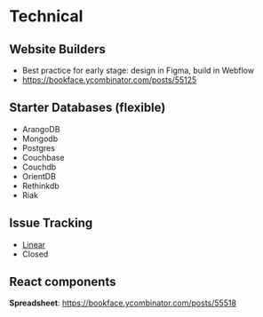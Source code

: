 # Technical

## Website Builders
- Best practice for early stage: design in Figma, build in Webflow
- https://bookface.ycombinator.com/posts/55125	

## Starter Databases (flexible)
- ArangoDB
- Mongodb
- Postgres
- Couchbase
- Couchdb
- OrientDB
- Rethinkdb
- Riak

## Issue Tracking
- [Linear](https://linear.app)
- Closed

## React components
__Spreadsheet__: https://bookface.ycombinator.com/posts/55518

